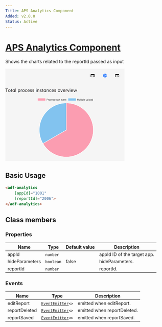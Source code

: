 ```yaml
---
Title: APS Analytics Component
Added: v2.0.0
Status: Active
---
```


# [APS Analytics Component](../../../lib/insights/src/lib/analytics-process/components/analytics.component.ts "Defined in analytics.component.ts")

Shows the charts related to the reportId passed as input

![Analytics-without-parameters](../../docassets/images/analytics-without-parameters.png)

## Basic Usage

```html
<adf-analytics 
    [appId]="1001" 
    [reportId]="2006">
</adf-analytics>
```

## Class members

### Properties

| Name | Type | Default value | Description |
| ---- | ---- | ------------- | ----------- |
| appId | `number` |  | appId ID of the target app. |
| hideParameters | `boolean` | false | hideParameters. |
| reportId | `number` |  | reportId. |

### Events

| Name | Type | Description |
| ---- | ---- | ----------- |
| editReport | [`EventEmitter`](https://angular.io/api/core/EventEmitter)`<>` | emitted when editReport. |
| reportDeleted | [`EventEmitter`](https://angular.io/api/core/EventEmitter)`<>` | emitted when reportDeleted. |
| reportSaved | [`EventEmitter`](https://angular.io/api/core/EventEmitter)`<>` | emitted when reportSaved. |
